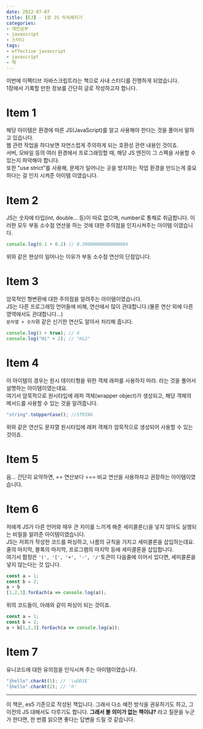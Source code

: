 ```yaml
---
date: 2022-07-07
title: [EJ] - 1장 JS 익숙해지기
categories:
- 개인공부
- javascript
- 스터디
tags:
- effective javascript
- javascript
- 책
---
```


이번에 이펙티브 자바스크립트라는 책으로 사내 스터디를 진행하게 되었습니다.  
1장에서 기록할 만한 정보를 간단히 글로 작성하고자 합니다.  

# Item 1
해당 아이템은 환경에 따른 JS(JavaScript)를 알고 사용해야 한다는 것을 풀어서 말하고 있습니다.  
웹 관련 작업을 하다보면 자연스럽게 주의하게 되는 호환성 관련 내용인 것이죠.  
서버, 모바일 등의 여러 환경에서 프로그래밍할 때, 해당 JS 엔진이 그 스펙을 사용할 수 있는지 파악해야 합니다.  
또한 "use strict"를 사용해, 문제가 일어나는 곳을 방지하는 작업 환경을 만드는게 중요하다는 걸 인지 시켜준 아이템 이였습니다.

# Item 2
JS는 숫자에 타입(int, double... 등)이 따로 없으며, number로 통채로 취급합니다. 이러한 모두 부동 소수점 연산을 하는 것에 대한 주의점을 인지시켜주는 아이템 이였습니다.
```js
console.log(0.1 + 0.2) // 0.30000000000000004
```
위와 같은 현상이 일어나는 이유가 부동 소수점 연산의 단점입니다. 

# Item 3
암묵적인 형변환에 대한 주의점을 알려주는 아이템이였습니다.  
JS는 다른 프로그래밍 언어들에 비해, 연산에서 많이 관대합니다.(물론 연산 외에 다른 영역에서도 관대합니다...)  
<code>문자열 + 숫자</code>와 같은 신기한 연산도 알아서 처리해 줍니다.
```js
console.log(3 + true); // 4
console.log("Hi" + 2); // "Hi2"
```

# Item 4
이 아이템의 경우는 원시 데이터형을 위한 객체 래퍼를 사용하지 마라. 라는 것을 풀어서 설명하는 아이템이였는데요.  
여기서 암묵적으로 원시타입에 래퍼 객체(wrapper object)가 생성되고, 해당 객체의 메서드를 사용할 수 있는 것을 알려줍니다.
```js
"string".toUpperCase(); //STRING
```
위와 같은 연산도 문자열 원시타입에 래퍼 객체가 암묵적으로 생성되어 사용할 수 있는 것이죠.

# Item 5
음... 간단히 요약하면, == 연산보다 === 비교 연산을 사용하자고 권장하는 아이템이였습니다.

# Item 6
저에게 JS가 다른 언어와 매우 큰 차이를 느끼게 해준 세미콜론(;)을 넣지 않아도 실행되는 비밀을 알려준 아이템이였습니다.  
JS는 저희가 작성한 코드를 파싱하고, 나름의 규칙을 가지고 세미콜론을 삽입하는데요. 줄의 마지막, 블록의 마지막, 프로그램의 마지막 등에 세미콜론을 삽입합니다.  
여기서 함정은 <code>'(', '[', '+', '-', '/'</code>토큰이 다음줄에 이어서 있다면, 세미콜론을 넣지 않는다는 것 입니다.
```js
const a = 1;
const b = 2;
a + b
[1,2,3].forEach(a => console.log(a));
```
위의 코드들이, 아래와 같이 파싱이 되는 것이죠.
```js
const a = 1;
const b = 2;
a + b[1,2,3].forEach(a => console.log(a));
```

# Item 7
유니코드에 대한 유의점을 인식시켜 주는 아이템이였습니다.
```js
"𝄞hello".charAt(1); // '\uDD1E'
"𝄞hello".charAt(2); // 'h'
```

--- 
이 책은, es5 기준으로 작성된 책입니다. 그래서 다소 예전 방식을 권유하기도 하고, 그 이전의 JS 대해서도 다루기도 합니다. **그래서 볼 의미가 없는 책이냐?** 라고 질문을 누군가 한다면, 한 번쯤 읽으면 좋다는 답변을 드릴 것 같습니다.